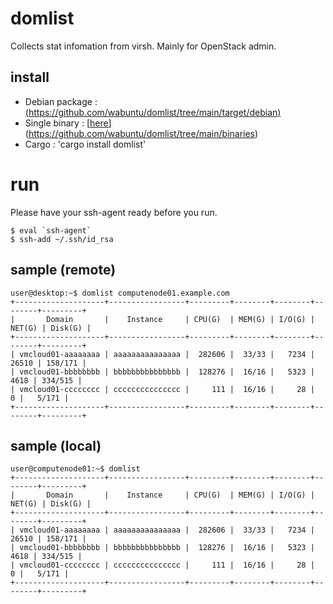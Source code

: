 # domlist
Collects stat infomation from virsh. Mainly for OpenStack admin.

## install

- Debian package : [(https://github.com/wabuntu/domlist/tree/main/target/debian)](https://github.com/wabuntu/domlist/tree/main/target/debian)
- Single binary : [[here](https://github.com/wabuntu/domlist/tree/main/binaries)](https://github.com/wabuntu/domlist/tree/main/binaries)
- Cargo : 'cargo install domlist' 

# run

Please have your ssh-agent ready before you run.

```
$ eval `ssh-agent`
$ ssh-add ~/.ssh/id_rsa
```

## sample (remote)

```
user@desktop:~$ domlist computenode01.example.com
+--------------------+-----------------+---------+--------+--------+--------+---------+
|       Domain       |    Instance     | CPU(G)  | MEM(G) | I/O(G) | NET(G) | Disk(G) |
+--------------------+-----------------+---------+--------+--------+--------+---------+
| vmcloud01-aaaaaaaa | aaaaaaaaaaaaaaa |  282606 |  33/33 |   7234 |  26510 | 158/171 |
| vmcloud01-bbbbbbbb | bbbbbbbbbbbbbbb |  128276 |  16/16 |   5323 |   4618 | 334/515 |
| vmcloud01-cccccccc | ccccccccccccccc |     111 |  16/16 |     28 |      0 |   5/171 |
+--------------------+-----------------+---------+--------+--------+--------+---------+
```

## sample (local)
```
user@computenode01:~$ domlist
+--------------------+-----------------+---------+--------+--------+--------+---------+
|       Domain       |    Instance     | CPU(G)  | MEM(G) | I/O(G) | NET(G) | Disk(G) |
+--------------------+-----------------+---------+--------+--------+--------+---------+
| vmcloud01-aaaaaaaa | aaaaaaaaaaaaaaa |  282606 |  33/33 |   7234 |  26510 | 158/171 |
| vmcloud01-bbbbbbbb | bbbbbbbbbbbbbbb |  128276 |  16/16 |   5323 |   4618 | 334/515 |
| vmcloud01-cccccccc | ccccccccccccccc |     111 |  16/16 |     28 |      0 |   5/171 |
+--------------------+-----------------+---------+--------+--------+--------+---------+
```
